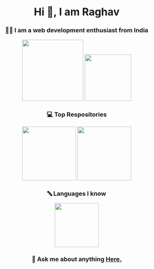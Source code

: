 <h1 align = 'center'>Hi 👋, I am Raghav</h1>
<h3 align = 'center'>🧑‍💻 I am a web development enthusiast from India</h3>

<div align = 'center'>
<img src ="https://github-readme-stats.vercel.app/api?username=RaghavSrvt-dev&show_icons=true&theme=tokyonight&hide_border=true" height = "167px">
<img src = "https://github-readme-stats.vercel.app/api/top-langs/?username=RaghavSrvt-dev&layout=compact&theme=tokyonight&hide_border=true" height = "127px">
</div>

<div align = 'center'>
<h3>💻️ Top Respositories</h3>
<img src = "https://github-readme-stats.vercel.app/api/pin/?username=RaghavSrvt-dev&repo=raghavsrvt-dev.github.io&theme=tokyonight&hide_border=true" height = "147px">
<img src = "https://github-readme-stats.vercel.app/api/pin/?username=RaghavSrvt-dev&repo=MathZ&theme=tokyonight&hide_border=true" height = "147px">
</div>

<div align = 'center'>
<h3>🔤 Languages I know</h3>

<!--<img height="70" alt="html" src="https://user-images.githubusercontent.com/110370170/185787686-4fc36850-f45a-47db-924c-3caa1ba97b9e.png">
<img height="70" alt="css" src="https://user-images.githubusercontent.com/110370170/185787685-18fb925c-015b-4c30-9bfd-4dceb9aba6a2.png">
&nbsp;&nbsp;&nbsp;
<img height="70" alt="javascript" src="https://raw.githubusercontent.com/github/explore/80688e429a7d4ef2fca1e82350fe8e3517d3494d/topics/javascript/javascript.png">-->

<img src = 'https://user-images.githubusercontent.com/110370170/185788236-706de0f0-8802-45bf-bbdc-1a822d8e9058.png' height = '120px'>

</div>

<h3 align = 'center'>💬 Ask me about anything <a href = 'https://raghavsrvt.ml/#contact'>Here.<a></h3>
